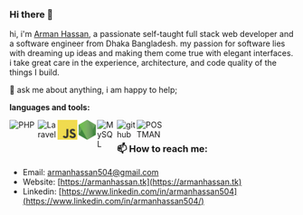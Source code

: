 ### Hi there 👋

<!-- **sh-arman/sh-arman** is a ✨ _special_ ✨ repository because its `README.md` (this file) appears on your GitHub profile. -->

hi, i'm [Arman Hassan](https://armanhassan.tk/), a passionate self-taught full stack web developer and a software engineer from Dhaka Bangladesh. my passion for software lies with dreaming up ideas and making them come true with elegant interfaces. i take great care in the experience, architecture, and code quality of the things I build.
<br />
 
💬 ask me about anything, i am happy to help;

**languages and tools:**
<br>

  <img align="left" alt="PHP" width="50px" src="https://user-images.githubusercontent.com/32613227/132130635-0500de8c-fff0-4a1f-9e87-72718f70b792.png" />
  <img align="left" alt="Laravel" width="35px" src="https://user-images.githubusercontent.com/32613227/132130368-4aad91e7-6c50-4d64-953f-db2bc236cb00.png" />
  <img align="left" alt="Javascript" width="35px"src="https://raw.githubusercontent.com/github/explore/80688e429a7d4ef2fca1e82350fe8e3517d3494d/topics/javascript/javascript.png"/>
  <img align="left" alt="Node.js" width="35px" src="https://raw.githubusercontent.com/github/explore/80688e429a7d4ef2fca1e82350fe8e3517d3494d/topics/nodejs/nodejs.png" />
  <img align="left" alt="MySQL" width="35px" src="https://user-images.githubusercontent.com/32613227/132130560-a21ecb9d-18c5-48a7-91b7-b07dc640ff5c.png"/>
  <img align="left" alt="github" width="35px" src="https://user-images.githubusercontent.com/32613227/132130581-85601af6-43df-4ac9-b8c9-720941e40f48.png" />
  <img align="left" alt="POSTMAN" width="45px" src="https://user-images.githubusercontent.com/32613227/132130809-15519803-5464-4802-bdb6-88370edf4234.png" />
  <br>

### 📫 How to reach me:

- Email: [armanhassan504@gmail.com](armanhassan504@gmail.com)
- Website: [https://armanhassan.tk](https://armanhassan.tk)
- Linkedin: [https://www.linkedin.com/in/armanhassan504](https://www.linkedin.com/in/armanhassan504/)

